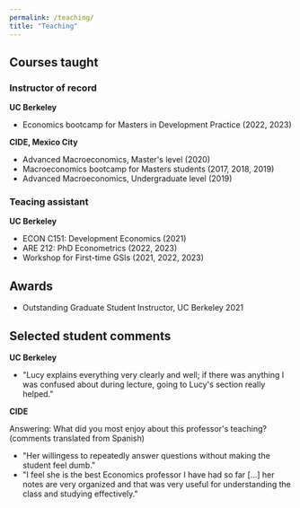 ```yaml
---
permalink: /teaching/
title: "Teaching"
---
```


## Courses taught

### Instructor of record
**UC Berkeley**
- Economics bootcamp for Masters in Development Practice (2022, 2023)

**CIDE, Mexico City**
- Advanced Macroeconomics, Master's level (2020)
- Macroeconomics bootcamp for Masters students (2017, 2018, 2019)
- Advanced Macroeconomics, Undergraduate level (2019)

### Teacing assistant
**UC Berkeley**
- ECON C151: Development Economics (2021)
- ARE 212: PhD Econometrics (2022, 2023)
- Workshop for First-time GSIs (2021, 2022, 2023)

## Awards
- Outstanding Graduate Student Instructor, UC Berkeley 2021

## Selected student comments

**UC Berkeley**
- "Lucy explains everything very clearly and well; if there was anything I was confused about during lecture, going to Lucy's section really helped."

**CIDE**

Answering: What did you most enjoy about this professor's teaching? (comments translated from Spanish)
- "Her willingess to repeatedly answer questions without making the student feel dumb."
- "I feel she is the best Economics professor I have had so far [...] her notes are very organized and that was very useful for understanding the class and studying effectively."


